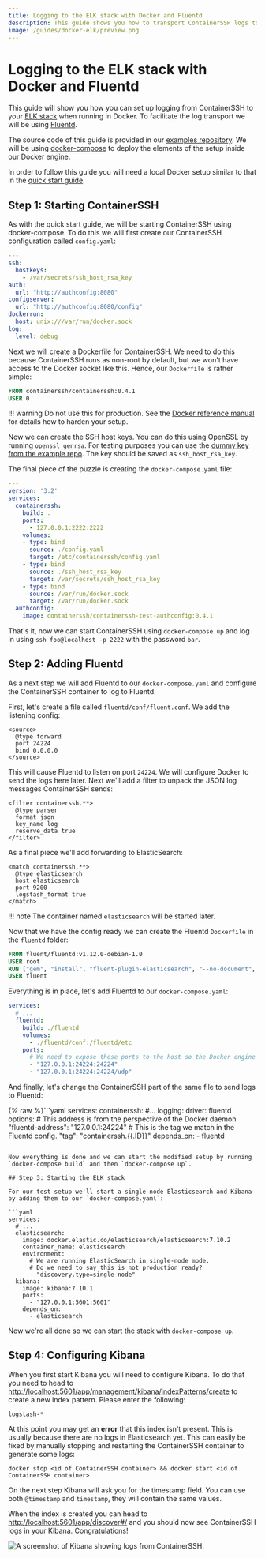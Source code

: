 ```yaml
---
title: Logging to the ELK stack with Docker and Fluentd
description: This guide shows you how to transport ContainerSSH logs to your ELK stack from Docker
image: /guides/docker-elk/preview.png
---
```


# Logging to the ELK stack with Docker and Fluentd

This guide will show you how you can set up logging from ContainerSSH to your [ELK stack](https://www.elastic.co/what-is/elk-stack) when running in Docker. To facilitate the log transport we will be using [Fluentd](https://www.fluentd.org/).

The source code of this guide is provided in our [examples repository](). We will be using [docker-compose](https://docs.docker.com/compose/) to deploy the elements of the setup inside our Docker engine.

In order to follow this guide you will need a local Docker setup similar to that in the [quick start guide](../../getting-started/index.md).

## Step 1: Starting ContainerSSH

As with the quick start guide, we will be starting ContainerSSH using docker-compose. To do this we will first create our ContainerSSH configuration called `config.yaml`:

```yaml
---
ssh:
  hostkeys:
    - /var/secrets/ssh_host_rsa_key
auth:
  url: "http://authconfig:8080"
configserver:
  url: "http://authconfig:8080/config"
dockerrun:
  host: unix:///var/run/docker.sock
log:
  level: debug
```

Next we will create a Dockerfile for ContainerSSH. We need to do this because ContainerSSH runs as non-root by default, but we won't have access to the Docker socket like this. Hence, our `Dockerfile` is rather simple:

```Dockerfile
FROM containerssh/containerssh:0.4.1
USER 0
```

!!! warning
    Do not use this for production. See the [Docker reference manual](https://containerssh.io/reference/docker/) for details how to harden your setup.
    
Now we can create the SSH host keys. You can do this using OpenSSL by running `openssl genrsa`. For testing purposes you can use the [dummy key from the example repo](https://github.com/ContainerSSH/examples/blob/main/logging-elk-stack/ssh_host_rsa_key). The key should be saved as `ssh_host_rsa_key`.

The final piece of the puzzle is creating the `docker-compose.yaml` file:

```yaml
---
version: '3.2'
services:
  containerssh:
    build: .
    ports:
      - 127.0.0.1:2222:2222
    volumes:
    - type: bind
      source: ./config.yaml
      target: /etc/containerssh/config.yaml
    - type: bind
      source: ./ssh_host_rsa_key
      target: /var/secrets/ssh_host_rsa_key
    - type: bind
      source: /var/run/docker.sock
      target: /var/run/docker.sock
  authconfig:
    image: containerssh/containerssh-test-authconfig:0.4.1
```

That's it, now we can start ContainerSSH using `docker-compose up` and log in using `ssh foo@localhost -p 2222` with the password `bar`.

## Step 2: Adding Fluentd

As a next step we will add Fluentd to our `docker-compose.yaml` and configure the ContainerSSH container to log to Fluentd.

First, let's create a file called `fluentd/conf/fluent.conf`. We add the listening config:

```fluentd
<source>
  @type forward
  port 24224
  bind 0.0.0.0
</source>
```

This will cause Fluentd to listen on port `24224`. We will configure Docker to send the logs here later. Next we'll add a filter to unpack the JSON log messages ContainerSSH sends:

```fluentd
<filter containerssh.**>
  @type parser
  format json
  key_name log
  reserve_data true
</filter>
```

As a final piece we'll add forwarding to ElasticSearch:

```fluentd
<match containerssh.**>
  @type elasticsearch
  host elasticsearch
  port 9200
  logstash_format true
</match>
```

!!! note
    The container named `elasticsearch` will be started later.

Now that we have the config ready we can create the Fluentd `Dockerfile` in the `fluentd` folder:

```Dockerfile
FROM fluent/fluentd:v1.12.0-debian-1.0
USER root
RUN ["gem", "install", "fluent-plugin-elasticsearch", "--no-document", "--version", "5.0.1"]
USER fluent
```

Everything is in place, let's add Fluentd to our `docker-compose.yaml`:

```yaml
services:
  # ...
  fluentd:
    build: ./fluentd
    volumes:
      - ./fluentd/conf:/fluentd/etc
    ports:
      # We need to expose these ports to the host so the Docker engine can log to it.
      - "127.0.0.1:24224:24224"
      - "127.0.0.1:24224:24224/udp"
```

And finally, let's change the ContainerSSH part of the same file to send logs to Fluentd:

{% raw %}```yaml
services:
  containerssh:
    #...
    logging:
      driver: fluentd
      options:
        # This address is from the perspective of the Docker daemon
        "fluentd-address": "127.0.0.1:24224"
        # This is the tag we match in the Fluentd config.
        "tag": "containerssh.{{.ID}}"
    depends_on:
      - fluentd
```{% endraw %}

Now everything is done and we can start the modified setup by running `docker-compose build` and then `docker-compose up`.

## Step 3: Starting the ELK stack

For our test setup we'll start a single-node Elasticsearch and Kibana by adding them to our `docker-compose.yaml`:

```yaml
services:
  # ...
  elasticsearch:
    image: docker.elastic.co/elasticsearch/elasticsearch:7.10.2
    container_name: elasticsearch
    environment:
      # We are running ElasticSearch in single-node mode.
      # Do we need to say this is not production ready?
      - "discovery.type=single-node"
  kibana:
    image: kibana:7.10.1
    ports:
      - "127.0.0.1:5601:5601"
    depends_on:
      - elasticsearch
```

Now we're all done so we can start the stack with `docker-compose up`.

## Step 4: Configuring Kibana

When you first start Kibana you will need to configure Kibana. To do that you need to head to [http://localhost:5601/app/management/kibana/indexPatterns/create](http://localhost:5601/app/management/kibana/indexPatterns/create) to create a new index pattern. Please enter the following:

```
logstash-*
```

At this point you may get an **error** that this index isn't present. This is usually because there are no logs in Elasticsearch yet. This can easily be fixed by manually stopping and restarting the ContainerSSH container to generate some logs:

```
docker stop <id of ContainerSSH container> && docker start <id of ContainerSSH container>
```

On the next step Kibana will ask you for the timestamp field. You can use both `@timestamp` and `timestamp`, they will contain the same values.

When the index is created you can head to [http://localhost:5601/app/discover#/](http://localhost:5601/app/discover#/) and you should now see ContainerSSH logs in your Kibana. Congratulations!

![A screenshot of Kibana showing logs from ContainerSSH.](preview.png)